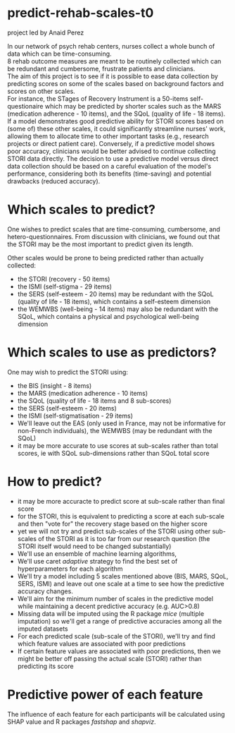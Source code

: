 # predict-rehab-scales-t0
project led by Anaid Perez

In our network of psych rehab centers, nurses collect a whole bunch of data which can be time-consuming.   
8 rehab outcome measures are meant to be routinely collected which can be redundant and cumbersome, frustrate patients and clinicians.  
The aim of this project is to see if it is possible to ease data collection by predicting scores on some of the scales based on background factors and scores on other scales.  
For instance, the STages of Recovery Instrument is a 50-items self-questionaire which may be predicted by shorter scales such as the MARS (medication adherence - 10 items), and the SQoL (quality of life - 18 items). If a model demonstrates good predictive ability for STORI scores based on (some of) these other scales, it could significantly streamline nurses' work, allowing them to allocate time to other important tasks (e.g., research projects or direct patient care). Conversely, if a predictive model shows poor accuracy, clinicians would be better advised to continue collecting STORI data directly. The decision to use a predictive model versus direct data collection should be based on a careful evaluation of the model's performance, considering both its benefits (time-saving) and potential drawbacks (reduced accuracy).

# Which scales to predict?  
One wishes to predict scales that are time-consuming, cumbersome, and hetero-questionnaires.  From discussion with clinicians, we found out that the STORI may be the most important to predict given its length.

Other scales would be prone to being predicted rather than actually collected:  
- the STORI (recovery - 50 items)
- the ISMI (self-stigma - 29 items)
- the SERS (self-esteem - 20 items) may be redundant with the SQoL (quality of life - 18 items), which contains a self-esteem dimension
- the WEMWBS (well-being - 14 items) may also be redundant with the SQoL, which contains a physical and psychological well-being dimension

# Which scales to use as predictors?  
One may wish to predict the STORI using:  
- the BIS (insight - 8 items)
- the MARS (medication adherence - 10 items)
- the SQoL (quality of life - 18 items and 8 sub-scores)
- the SERS (self-esteem - 20 items)
- the ISMI (self-stigmatisation - 29 items)
- We'll leave out the EAS (only used in France, may not be informative for non-French individuals), the WEMWBS (may be redundant with the SQoL)
- it may be more accurate to use scores at sub-scales rather than total scores, ie with SQoL sub-dimensions rather than SQoL total score
  
# How to predict?    
- it may be more accuracte to predict score at sub-scale rather than final score
- for the STORI, this is equivalent to predicting a score at each sub-scale and then "vote for" the recovery stage based on the higher score
- yet we will not try and predict sub-scales of the STORI using other sub-scales of the STORI as it is too far from our research question (the STORI itself would need to be changed substantially)
- We'll use an ensemble of machine learning algorithms,
- We'll use caret _adaptive_ strategy to find the best set of hyperparameters for each algorithm
- We'll try a model including 5 scales mentioned above (BIS, MARS, SQoL, SERS, ISMI) and leave out one scale at a time to see how the predictive accuracy changes.
- We'll aim for the minimum number of scales in the predictive model while maintaining a decent predictive accuracy (e.g. AUC>0.8)
- Missing data will be imputed using the R package _mice_ (multiple imputation) so we'll get a range of predictive accuracies among all the imputed datasets
- For each predicted scale (sub-scale of the STORI), we'll try and find which feature values are associated with poor predictions
- If certain feature values are associated with poor predictions, then we might be better off passing the actual scale (STORI) rather than predicting its score
 
# Predictive power of each feature  
The influence of each feature for each participants will be calculated using SHAP value and R packages _fastshap_ and _shapviz_.
